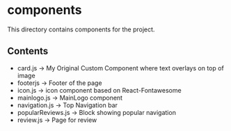 <h1>components</h1>
This directory contains components for the project.

<h2>Contents</h2>
<ul>
    <li>card.js -> My Original Custom Component where text overlays on top of image</li>
    <li>footerjs -> Footer of the page</li>
    <li>icon.js -> icon component based on React-Fontawesome</li>
    <li>mainlogo.js -> MainLogo component</li>
    <li>navigation.js -> Top Navigation bar</li>
    <li>popularReviews.js -> Block showing popular navigation</li>
    <li>review.js -> Page for review</li>
</ul>
